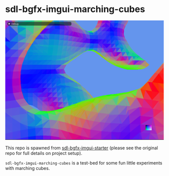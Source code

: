 # sdl-bgfx-imgui-marching-cubes

![starter](starter.png)

This repo is spawned from [sdl-bgfx-imgui-starter](https://github.com/pr0g/sdl-bgfx-imgui-starter) (please see the original repo for full details on project setup).

`sdl-bgfx-imgui-marching-cubes` is a test-bed for some fun little experiments with marching cubes.
